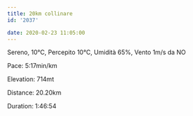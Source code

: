 ```yaml
---
title: 20km collinare
id: '2037'

date: 2020-02-23 11:05:00
---
```


Sereno, 10°C, Percepito 10°C, Umidità 65%, Vento 1m/s da NO

Pace: 5:17min/km

Elevation: 714mt

Distance: 20.20km

Duration: 1:46:54

<!-- ![image](/images/2021/08/20200223-activity-map_hu91ac0dbfafce61e782d33d6e96289356_68586_700x0_resize_box_3.png) -->
